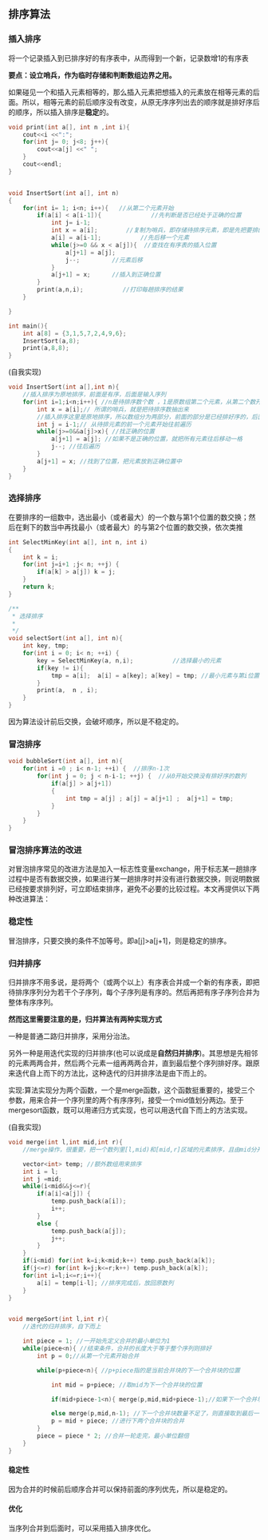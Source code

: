 ## 排序算法

### 插入排序
将一个记录插入到已排序好的有序表中，从而得到一个新，记录数增1的有序表

**要点：设立哨兵，作为临时存储和判断数组边界之用。**

如果碰见一个和插入元素相等的，那么插入元素把想插入的元素放在相等元素的后面。所以，相等元素的前后顺序没有改变，从原无序序列出去的顺序就是排好序后的顺序，所以插入排序是**稳定**的。

``` c++
void print(int a[], int n ,int i){
    cout<<i <<":";
    for(int j= 0; j<8; j++){
        cout<<a[j] <<" ";
    }
    cout<<endl;
}


void InsertSort(int a[], int n)
{
    for(int i= 1; i<n; i++){   //从第二个元素开始
        if(a[i] < a[i-1]){              //先判断是否已经处于正确的位置
            int j= i-1;
            int x = a[i];        //复制为哨兵，即存储待排序元素，即是先把要排的元素抽出来，后面方便移动
            a[i] = a[i-1];           //先后移一个元素
            while(j>=0 && x < a[j]){  //查找在有序表的插入位置
                a[j+1] = a[j];
                j--;         //元素后移
            }
            a[j+1] = x;      //插入到正确位置
        }
        print(a,n,i);           //打印每趟排序的结果
    }

}

int main(){
    int a[8] = {3,1,5,7,2,4,9,6};
    InsertSort(a,8);
    print(a,8,8);
}

```


(自我实现)
``` c++
void InsertSort(int a[],int n){
	//插入排序为原地排序，前面是有序，后面是输入序列
	for(int i=1;i<n;i++){ //n是待排序数个数 ，1是原数组第二个元素，从第二个数开始
		int x = a[i];// 所谓的哨兵，就是把待排序数抽出来
		//插入排序这里是原地排序，所以数组分为两部分，前面的部分是已经排好序的，后面的序列是输入序列
		int j = i-1;// 从待排元素的前一个元素开始往前遍历
		while(j>=0&&a[j]>x){ //找正确的位置
			a[j+1] = a[j]; //如果不是正确的位置，就把所有元素往后移动一格
			j--; //往后遍历
		}
		a[j+1] = x; //找到了位置，把元素放到正确位置中
	}
}
```



### 选择排序
在要排序的一组数中，选出最小（或者最大）的一个数与第1个位置的数交换；然后在剩下的数当中再找最小（或者最大）的与第2个位置的数交换，依次类推

``` c++
int SelectMinKey(int a[], int n, int i)
{
    int k = i;
    for(int j=i+1 ;j< n; ++j) {
        if(a[k] > a[j]) k = j;
    }
    return k;
}

/**
 * 选择排序
 *
 */
void selectSort(int a[], int n){
    int key, tmp;
    for(int i = 0; i< n; ++i) {
        key = SelectMinKey(a, n,i);           //选择最小的元素
        if(key != i){
            tmp = a[i];  a[i] = a[key]; a[key] = tmp; //最小元素与第i位置元素互换
        }
        print(a,  n , i);
    }
}

```


因为算法设计前后交换，会破坏顺序，所以是不稳定的。


### 冒泡排序
``` c++
void bubbleSort(int a[], int n){
    for(int i =0 ; i< n-1; ++i) {  //排序n-1次
        for(int j = 0; j < n-i-1; ++j) {  //从0开始交换没有排好序的数列
            if(a[j] > a[j+1])
            {
                int tmp = a[j] ; a[j] = a[j+1] ;  a[j+1] = tmp;
            }
        }
    }
}
```

### 冒泡排序算法的改进

对冒泡排序常见的改进方法是加入一标志性变量exchange，用于标志某一趟排序过程中是否有数据交换，如果进行某一趟排序时并没有进行数据交换，则说明数据已经按要求排列好，可立即结束排序，避免不必要的比较过程。本文再提供以下两种改进算法：

### 稳定性
冒泡排序，只要交换的条件不加等号。即a[j]>a[j+1]，则是稳定的排序。


### 归并排序
归并排序不用多说，是将两个（或两个以上）有序表合并成一个新的有序表，即把待排序序列分为若干个子序列，每个子序列是有序的。然后再把有序子序列合并为整体有序序列。

**然而这里需要注意的是，归并算法有两种实现方式**

一种是普通二路归并排序，采用分治法。

另外一种是用迭代实现的归并排序(也可以说成是**自然归并排序**)。其思想是先相邻的元素两两合并，然后两个元素一组再两两合并，直到最后整个序列排好序。跟原来迭代自上而下的方法比，这种迭代的归并排序法是由下而上的。


实现:算法实现分为两个函数，一个是merge函数，这个函数挺重要的，接受三个参数，用来合并一个序列里的两个有序序列，接受一个mid值划分两边。至于mergesort函数，既可以用递归方式实现，也可以用迭代自下而上的方法实现。


(自我实现)

``` c++
void merge(int l,int mid,int r){
	//merge操作，很重要，把一个数列里[l,mid)和[mid,r]区域的元素排序，且由mid分开的位置都是排好序的序列

	vector<int> temp; //额外数组用来排序
	int i = l;
	int j =mid;
	while(i<mid&&j<=r){
		if(a[i]<a[j]) {
			temp.push_back(a[i]);
			i++;
		}
		else {
			temp.push_back(a[j]);
			j++;
		}
	}
	if(i<mid) for(int k=i;k<mid;k++) temp.push_back(a[k]);
	if(j<=r) for(int k=j;k<=r;k++) temp.push_back(a[k]);
	for(int i=l;i<=r;i++){
		a[i] = temp[i-l]; //排序完成后，放回原数列
	}
}


void mergeSort(int l,int r){
	//迭代的归并排序，自下而上

	int piece = 1; //一开始先定义合并的最小单位为1
	while(piece<n){ //结束条件，合并的长度大于等于整个序列则排好
		int p = 0;//从第一个元素开始合并

		while(p+piece<n){ //p+piece指的是当前合并块的下一个合并块的位置

			int mid = p+piece; //取mid为下一个合并块的位置

			if(mid+piece-1<n){ merge(p,mid,mid+piece-1);//如果下一个合并块数量足够，则merge操作 

			else merge(p,mid,n-1); //下一个合并块数量不足了，则直接取到最后一个元素
			p = mid + piece; //进行下两个合并块的合并
		}
		piece = piece * 2; //合并一轮走完，最小单位翻倍
	}
}
```

#### 稳定性
因为合并的时候前后顺序合并可以保持前面的序列优先，所以是稳定的。

#### 优化
当序列合并到后面时，可以采用插入排序优化。
